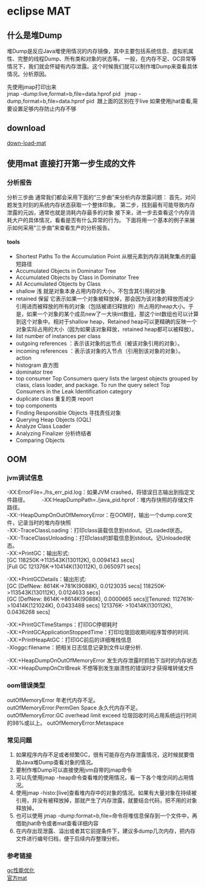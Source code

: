 # eclipse MAT

## 什么是堆Dump
堆Dump是反应Java堆使用情况的内存镜像，其中主要包括系统信息、虚拟机属性、完整的线程Dump、所有类和对象的状态等。 一般，在内存不足、GC异常等情况下，我们就会怀疑有内存泄露。这个时候我们就可以制作堆Dump来查看具体情况。分析原因。

先使用jmap打印出来   
jmap -dump:live,format=b,file=data.hprof pid   
jmap -dump,format=b,file=data.hprof pid  跟上面的区别在于live
如果使用jhat查看,需要设置足够内存防止内存不够   

## download 
[down-load-mat](http://www.eclipse.org/mat/downloads.php)

## 使用mat 直接打开第一步生成的文件

### 分析报告
分析三步曲
通常我们都会采用下面的“三步曲”来分析内存泄露问题：
首先，对问题发生时刻的系统内存状态获取一个整体印象。
第二步，找到最有可能导致内存泄露的元凶，通常也就是消耗内存最多的对象
接下来，进一步去查看这个内存消耗大户的具体情况，看看是否有什么异常的行为。
下面将用一个基本的例子来展示如何采用“三步曲”来查看生产的分析报告。

#### tools
* Shortest Paths To the Accumulation Point  从根元素到内存消耗聚集点的最短路径
* Accumulated Objects in Dominator Tree
* Accumulated Objects by Class in Dominator Tree
* All Accumulated Objects by Class
* shallow 浅 就是对象本身占用内存的大小，不包含其引用的对象
* retained 保留 它表示如果一个对象被释放掉，那会因为该对象的释放而减少引用进而被释放的所有的对象（包括被递归释放的）所占用的heap大小。于是，如果一个对象的某个成员new了一大块int数组，那这个int数组也可以计算到这个对象中。相对于shallow heap，Retained heap可以更精确的反映一个对象实际占用的大小（因为如果该对象释放，retained heap都可以被释放）。
* list number of instances per class
* outgoing references ：表示该对象的出节点（被该对象引用的对象）。
* incoming references ：表示该对象的入节点（引用到该对象的对象）。
action
* histogram 直方图
* dominator tree  
* top consumer 
Top Consumers query lists the largest objects grouped by class, class loader, and package. To run the query select Top Consumers in the Leak Identification category 
* duplicate class 重复的类
report
* top components
* Finding Responsible Objects 寻找责任对象
* Querying Heap Objects (OQL)  
* Analyze Class Loader
* Analyzing Finalizer 分析终结者
* Comparing Objects

##  OOM

###  jvm调试信息
-XX:ErrorFile=./hs_err_pid<pid>.log：如果JVM crashed，将错误日志输出到指定文件路径。        
-XX:HeapDumpPath=./java_pid<pid>.hprof：堆内存快照的存储文件路径。      
-XX:-HeapDumpOnOutOfMemoryError：在OOM时，输出一个dump.core文件，记录当时的堆内存快照     
-XX:-TraceClassLoading：打印class装载信息到stdout。记Loaded状态。       
-XX:-TraceClassUnloading：打印class的卸载信息到stdout。记Unloaded状态。      
-XX:+PrintGC：输出形式:      
[GC 118250K->113543K(130112K), 0.0094143 secs]   
[Full GC 121376K->10414K(130112K), 0.0650971 secs]   
  
-XX:+PrintGCDetails：输出形式:    
[GC [DefNew: 8614K->781K(9088K), 0.0123035 secs] 118250K->113543K(130112K), 0.0124633 secs]   
[GC [DefNew: 8614K->8614K(9088K), 0.0000665 secs][Tenured: 112761K->10414K(121024K), 0.0433488 secs] 121376K- >10414K(130112K), 0.0436268 secs]     

-XX:+PrintGCTimeStamps：打印GC停顿耗时      
-XX:+PrintGCApplicationStoppedTime：打印垃圾回收期间程序暂停的时间.   
-XX:+PrintHeapAtGC：打印GC前后的详细堆栈信息    
-Xloggc:filename：把相关日志信息记录到文件以便分析.

-XX:+HeapDumpOnOutOfMemoryError  发生内存泄露时抓拍下当时的内存状态
-XX:+HeapDumpOnCtrlBreak   不想等到发生崩溃性的错误时才获得堆转储文件

### oom错误类型
outOfMemoryError 年老代内存不足。    
outOfMemoryError:PermGen Space 永久代内存不足。    
outOfMemoryError:GC overhead limit exceed 垃圾回收时间占用系统运行时间的98%或以上。
outOfMemoryError:Metaspace

### 常见问题
1. 如果程序内存不足或者频繁GC，很有可能存在内存泄露情况，这时候就要借助Java堆Dump查看对象的情况。
2. 要制作堆Dump可以直接使用jvm自带的jmap命令
3. 可以先使用jmap -heap命令查看堆的使用情况，看一下各个堆空间的占用情况。
4. 使用jmap -histo:[live]查看堆内存中的对象的情况。如果有大量对象在持续被引用，并没有被释放掉，那就产生了内存泄露，就要结合代码，把不用的对象释放掉。
5. 也可以使用 jmap -dump:format=b,file=<fileName>命令将堆信息保存到一个文件中，再借助jhat命令或者mat查看详细内容
6. 在内存出现泄露、溢出或者其它前提条件下，建议多dump几次内存，把内存文件进行编号归档，便于后续内存整理分析。

### 参考链接
[gc性能优化](https://blog.csdn.net/column/details/14851.html)  
[官方mat](http://help.eclipse.org/oxygen/index.jsp?topic=/org.eclipse.mat.ui.help/welcome.html)

